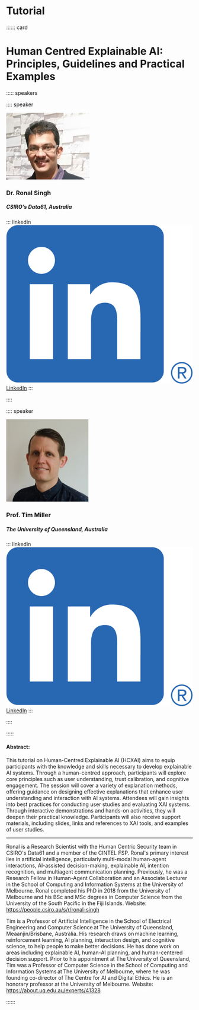 # Tutorial
:::::: card

# Human Centred Explainable AI: Principles, Guidelines and Practical Examples

::::: speakers

:::: speaker

![Ronal Singh](./media/Speech/Tutorial/Ronal%20Singh.jpg)

### Dr. Ronal Singh

##### CSIRO's Data61, Australia

::: linkedin
![Logo](./media/LinkedIn.png) [LinkedIn](https://au.linkedin.com/in/ronal-singh-3b09a238)
:::

::::


:::: speaker

![Tim Miller](./media/Speech/Tutorial/Tim%20Miller.png)

### Prof. Tim Miller

##### The University of Queensland, Australia

::: linkedin
![Logo](./media/LinkedIn.png) [LinkedIn](https://www.linkedin.com/in/tim-miller-6a9271)
:::

::::

:::::

#### Abstract:
This tutorial on Human-Centred Explainable AI (HCXAI) aims to equip participants with the knowledge and skills necessary to develop explainable AI systems. Through a human-centred approach, participants will explore core principles such as user understanding, trust calibration, and cognitive engagement. The session will cover a variety of explanation methods, offering guidance on designing effective explanations that enhance user understanding and interaction with AI systems. Attendees will gain insights into best practices for conducting user studies and evaluating XAI systems. Through interactive demonstrations and hands-on activities, they will deepen their practical knowledge. Participants will also receive support materials, including slides, links and references to XAI tools, and examples of user studies. 

---
Ronal is a Research Scientist with the Human Centric Security team in CSIRO's Data61 and a member of the CINTEL FSP. Ronal's primary interest lies in artificial intelligence, particularly multi-modal human-agent interactions, AI-assisted decision-making, explainable AI, intention recognition, and multiagent communication planning. Previously, he was a Research Fellow in Human-Agent Collaboration and an Associate Lecturer in the School of Computing and Information Systems at the University of Melbourne. Ronal completed his PhD in 2018 from the University of Melbourne and his BSc and MSc degrees in Computer Science from the University of the South Pacific in the Fiji Islands. 
Website: https://people.csiro.au/s/r/ronal-singh 

Tim is a Professor of Artificial Intelligence in the School of Electrical Engineering and Computer Science at The University of Queensland, Meaanjin/Brisbane, Australia. His research draws on machine learning, reinforcement learning, AI planning, interaction design, and cognitive science, to help people to make better decisions. He has done work on areas including explainable AI, human-AI planning, and human-centered decision support. Prior to his appointment at The University of Queensland, Tim was a Professor of Computer Science in the School of Computing and Information Systems at The University of Melbourne, where he was founding co-director of The Centre for AI and Digital Ethics. He is an honorary professor at the University of Melbourne. 
Website: https://about.uq.edu.au/experts/41328 

::::::
